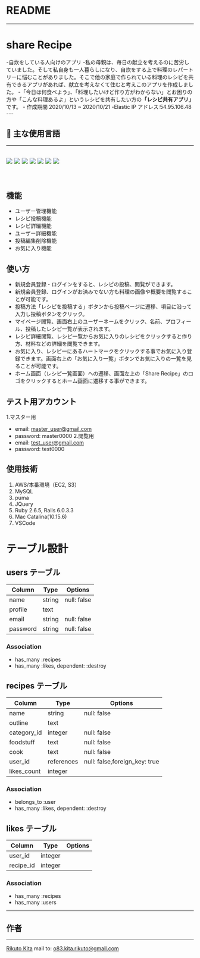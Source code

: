 # README
---
<h1 align=“center”>share Recipe</h1>
-自炊をしている人向けのアプリ
-私の母親は、毎日の献立を考えるのに苦労していました。そして私自身も一人暮らしになり、自炊をする上で料理のレパートリーに悩むことがありました。そこで他の家庭で作られている料理のレシピを共有できるアプリがあれば、献立を考えなくて住むと考えこのアプリを作成しました。
-「今日は何食べよう」、「料理したいけど作り方がわからない」とお困りの方や「こんな料理あるよ」というレシピを共有したい方の<b>「レシピ共有アプリ」</b>です。
- 作成期間 2020/10/13 ~ 2020/10/21
-Elastic IP アドレス:54.95.106.48
<br>
---

## :paperclip: 主な使用言語

---
<a><img src=“https://user-images.githubusercontent.com/39142850/71774533-1ddf1780-2fb4-11ea-8560-753bed352838.png” width=“70px;” /></a> <!-- rubyのロゴ -->
<a><img src=“https://user-images.githubusercontent.com/39142850/71774548-731b2900-2fb4-11ea-99ba-565546c5acb4.png” height=“60px;” /></a> <!-- RubyOnRailsのロゴ -->
<a><img src=“https://cdn.svgporn.com/logos/html-5.svg” height=“60px;” /></a> <!-- htmlのロゴ -->
<a><img src=“https://cdn.svgporn.com/logos/css-3.svg” height=“60px;” /></a> <!-- cssのロゴ -->
<a><img src=“https://syncer.jp/storage/web/brand-logos/static/dst/github-logo-001.png” height=“60px;” /></a> <!-- GitHubのロゴ -->
<a><img src=“https://user-images.githubusercontent.com/39142850/71774786-37825e00-2fb8-11ea-8b90-bd652a58f1ad.png” height=“60px;” /></a> <!-- AWSのロゴ -->
<a><img src=“https://syncer.jp/storage/web/brand-logos/static/dst/jquery-logo-001.png” height=“60px;” /></a><!--JQueryのロゴ-->
---
<br>

## 機能
- ユーザー管理機能
- レシピ投稿機能
- レシピ詳細機能
- ユーザー詳細機能
- 投稿編集削除機能
- お気に入り機能

## 使い方
- 新規会員登録・ログインをすると、レシピの投稿、閲覧ができます。
- 新規会員登録、ログインがお済みでない方も料理の画像や概要を閲覧することが可能です。
- 投稿方法「レシピを投稿する」ボタンから投稿ページに遷移、項目に沿って入力し投稿ボタンをクリック。
- マイページ閲覧、画面右上のユーザーネームをクリック、名前、プロフィール、投稿したレシピ一覧が表示されます。
- レシピ詳細閲覧、レシピ一覧からお気に入りのレシピをクリックすると作り方、材料などの詳細を閲覧できます。
- お気に入り、レシピ一にあるハートマークをクリックする事でお気に入り登録できます。画面右上の「お気に入り一覧」ボタンでお気に入りの一覧を見ることが可能です。
- ホーム画面（レシピ一覧画面）への遷移、画面左上の「Share Recipe」のロゴをクリックするとホーム画面に遷移する事ができます。

## テスト用アカウント
1.マスター用
- email: master_user@gmail.com
- password: master0000
2.閲覧用
- email: test_user@gmail.com
- password: test0000


## 使用技術
1. AWS/本番環境（EC2, S3）
2. MySQL
3. puma
4. JQuery
5. Ruby 2.6.5, Rails 6.0.3.3
6. Mac Catalina(10.15.6)
7. VSCode

# テーブル設計

## users テーブル

| Column           | Type   | Options     |
| -----------------| ------ | ----------- |
| name             | string | null: false |
| profile          | text   | 
| email            | string | null: false |
| password         | string | null: false |

### Association

- has_many :recipes
- has_many :likes, dependent: :destroy


## recipes テーブル

| Column              | Type      | Options     |
|  -----------------  | --------- | ----------- |
| name                | string    | null: false |
| outline             | text      |  
| category_id         | integer   | null: false |
| foodstuff           | text      | null: false |
| cook                | text      | null: false |
| user_id             | references| null: false,foreign_key: true |
| likes_count         | integer   | 


### Association
- belongs_to :user
- has_many :likes, dependent: :destroy


## likes テーブル

| Column      | Type   | Options     |
| ------------| ------ | ----------- |
| user_id     | integer   | 
| recipe_id   | integer   | 


### Association

- has_many :recipes
- has_many :users

---
## 作者
---
[Rikuto Kita]()
mail to: o83.kita.rikuto@gmail.com

